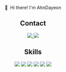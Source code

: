 <div align="center">

<br>👋&nbsp; Hi there! I'm AhnDayeon</br>

<h2>Contact</h2>
<a href="https://yeonnan.hashnode.dev/">
<img src="https://img.shields.io/badge/Dayeon's BLOG-2962FF?style=flat-square&logo=hashnode&logoColor=white"/>
</a>
<a href="mailto:dyah6650@gmail.com">
<img src="https://img.shields.io/badge/dyah6650@gmail.com-EA4335?style=flat-square&logo=gmail&logoColor=white"/>
</a>


<h2>Skills</h2>
<img src="https://img.shields.io/badge/PYTHON-3776AB?style=flat-square&logo=python&logoColor=white"/>
<img src="https://img.shields.io/badge/DJANGO-092E20?style=flat-square&logo=django&logoColor=whit"/>
<img src="https://img.shields.io/badge/REDIS-2962FF?style=flat-square&logo=redis&logoColor=whit"/>
<img src="https://img.shields.io/badge/DOCKER-2496ED?style=flat-square&logo=docker&logoColor=white"/>
<img src="https://img.shields.io/badge/AWS EC2-FF9900?style=flat-square&logo=amazonec2&logoColor=white"/>
<img src="https://img.shields.io/badge/AWS S3-569A31?style=flat-square&logo=amazons3&logoColor=white"/>




</div>
